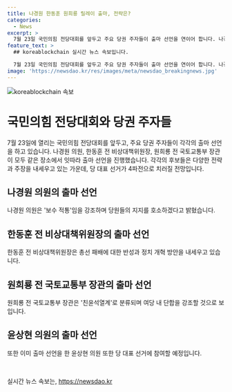 ```yaml
---
title: 나경원 한동훈 원희룡 릴레이 출마, 전략은?
categories:
  - News
excerpt: >
  7월 23일 국민의힘 전당대회를 앞두고 주요 당권 주자들이 출마 선언을 연이어 합니다. 나경원 의원은 보수 적통 강조하며, 한동훈 전 비상대책위원장은 총선 패배에 대한 반성과 정치 개혁 방안을 언급했고, 원희룡 전 국토교통부 장관은 여당 내 단합을 강조하는 것으로 전해졌습니다. 이에 윤상현 의원과 함께 4파전으로 치러질 예상이며, 이들의 출마 선언으로 관심이 증폭되고 있습니다.
feature_text: >
  ## koreablockchain 실시간 뉴스 속보입니다.

  7월 23일 국민의힘 전당대회를 앞두고 주요 당권 주자들이 출마 선언을 연이어 합니다. 나경원 의원은 보수 적통 강조하며, 한동훈 전 비상대책위원장은 총선 패배에 대한 반성과 정치 개혁 방안을 언급했고, 원희룡 전 국토교통부 장관은 여당 내 단합을 강조하는 것으로 전해졌습니다. 이에 윤상현 의원과 함께 4파전으로 치러질 예상이며, 이들의 출마 선언으로 관심이 증폭되고 있습니다.
image: 'https://newsdao.kr/res/images/meta/newsdao_breakingnews.jpg'
---
```


<p><img src="https://newsdao.kr/res/images/meta/newsdao_breakingnews.jpg" alt="koreablockchain 속보" /></p>

<h1>국민의힘 전당대회와 당권 주자들</h1>

<p data-ke-size="size16">7월 23일에 열리는 국민의힘 전당대회를 앞두고, 주요 당권 주자들이 각각의 출마 선언을 하고 있습니다. 나경원 의원, 한동훈 전 비상대책위원장, 원희룡 전 국토교통부 장관이 모두 같은 장소에서 잇따라 출마 선언을 진행했습니다. 각각의 후보들은 다양한 전략과 주장을 내세우고 있는 가운데, 당 대표 선거가 4파전으로 치러질 전망입니다.</p>

<h2>나경원 의원의 출마 선언</h2>

<p data-ke-size="size16">나경원 의원은 '보수 적통'임을 강조하며 당원들의 지지를 호소하겠다고 밝혔습니다.</p>

<h2>한동훈 전 비상대책위원장의 출마 선언</h2>

<p data-ke-size="size16">한동훈 전 비상대책위원장은 총선 패배에 대한 반성과 정치 개혁 방안을 내세우고 있습니다.</p>

<h2>원희룡 전 국토교통부 장관의 출마 선언</h2>

<p data-ke-size="size16">원희룡 전 국토교통부 장관은 '친윤석열계'로 분류되며 여당 내 단합을 강조할 것으로 보입니다.</p>

<h2>윤상현 의원의 출마 선언</h2>

<p data-ke-size="size16">또한 이미 출마 선언을 한 윤상현 의원 또한 당 대표 선거에 참여할 예정입니다.</p>

<p data-ke-size="size16">&nbsp;</p>
실시간 뉴스 속보는, <a href="https://newsdao.kr" rel="dofollow">https://newsdao.kr</a>


